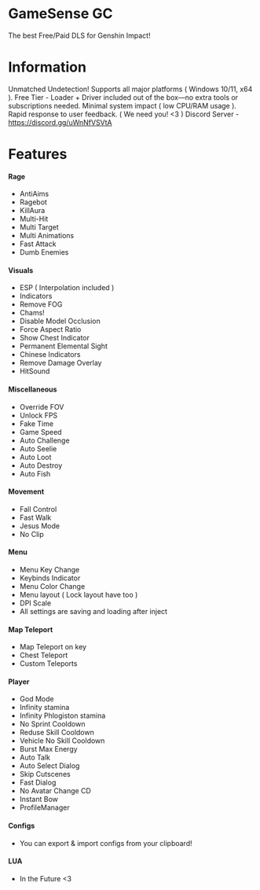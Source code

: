 # GameSense GC
The best Free/Paid DLS for Genshin Impact!

# Information
Unmatched Undetection! Supports all major platforms ( Windows 10/11, x64 ). Free Tier - Loader + Driver included out of the box—no extra tools or subscriptions needed. Minimal system impact ( low CPU/RAM usage ). Rapid response to user feedback. ( We need you! <3 )
Discord Server - https://discord.gg/uWnNfVSVtA

# Features
#### Rage
* AntiAims
* Ragebot
* KillAura
* Multi-Hit
* Multi Target
* Multi Animations
* Fast Attack
* Dumb Enemies
#### Visuals
* ESP ( Interpolation included )
* Indicators
* Remove FOG
* Chams!
* Disable Model Occlusion
* Force Aspect Ratio
* Show Chest Indicator
* Permanent Elemental Sight
* Chinese Indicators
* Remove Damage Overlay
* HitSound
#### Miscellaneous
* Override FOV
* Unlock FPS
* Fake Time
* Game Speed
* Auto Challenge
* Auto Seelie
* Auto Loot
* Auto Destroy
* Auto Fish
#### Movement
* Fall Control
* Fast Walk
* Jesus Mode
* No Clip
#### Menu
* Menu Key Change
* Keybinds Indicator
* Menu Color Change
* Menu layout ( Lock layout have too )
* DPI Scale
* All settings are saving and loading after inject
#### Map Teleport
* Map Teleport on key
* Chest Teleport
* Custom Teleports
#### Player
* God Mode
* Infinity stamina
* Infinity Phlogiston stamina
* No Sprint Cooldown
* Reduse Skill Cooldown
* Vehicle No Skill Cooldown
* Burst Max Energy
* Auto Talk
* Auto Select Dialog
* Skip Cutscenes
* Fast Dialog
* No Avatar Change CD
* Instant Bow
* ProfileManager
#### Configs
* You can export & import configs from your clipboard!
#### LUA
* In the Future <3
